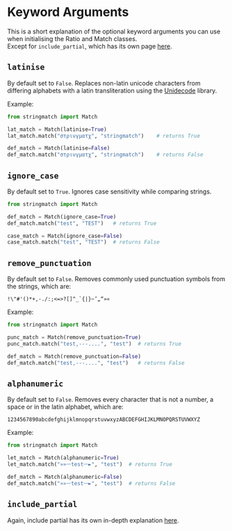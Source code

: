 # Keyword Arguments

This is a short explanation of the optional keyword arguments you can use when initialising the Ratio and Match classes.  
Except for `include_partial`, which has its own page [here](partial_matches.md).

## `latinise`

By default set to `False`. Replaces non-latin unicode characters from differing alphabets with a latin transliteration using the [Unidecode](https://github.com/avian2/unidecode) library.

Example:

```python
from stringmatch import Match

lat_match = Match(latinise=True)
lat_match.match("στρινγματχ", "stringmatch")    # returns True

def_match = Match(latinise=False)
def_match.match("στρινγματχ", "stringmatch")    # returns False
```

## `ignore_case`

By default set to `True`. Ignores case sensitivity while comparing strings.

```python
from stringmatch import Match

def_match = Match(ignore_case=True)
def_match.match("test", "TEST")   # returns True

case_match = Match(ignore_case=False)
case_match.match("test", "TEST")  # returns False
```

## `remove_punctuation`

By default set to `False`. Removes commonly used punctuation symbols from the strings, which are:  

    !\"#'()*+,-./:;<=>?[]^_`{|}~’„“»«

Example:

```python
from stringmatch import Match

punc_match = Match(remove_punctuation=True)
punc_match.match("test,---....", "test")  # returns True

def_match = Match(remove_punctuation=False)
def_match.match("test,---....", "test")   # returns False
```

## `alphanumeric`

By default set to `False`. Removes every character that is not a number, a space or in the latin alphabet, which are:

    1234567890abcdefghijklmnopqrstuvwxyzABCDEFGHIJKLMNOPQRSTUVWXYZ 

Example:

```python
from stringmatch import Match

let_match = Match(alphanumeric=True)
let_match.match("»»ᅳtestᅳ►", "test")  # returns True

def_match = Match(alphanumeric=False)
def_match.match("»»ᅳtestᅳ►", "test")  # returns False
```

## `include_partial`

Again, include partial has its own in-depth explanation [here](partial_matches.md).
